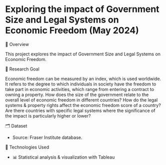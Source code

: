 # Exploring the impact of Government Size and Legal Systems on Economic Freedom (May 2024)

📖 Overview

This project explores the impact of Government Size and Legal Systems on Economic Freedom.

🎯 Research Goal

Economic freedom can be measured by an index, which is used worldwide. It refers to the degree to which individuals in society have the freedom to take part in economic activities, which range from entering a contract to owning a property. How does the size of the government relate to the overall level of economic freedom in different countries? How do the legal systems & property rights affect the economic freedom score of a country? Are there countries with specific legal systems where the significance of the impact is particularly higher or lower?

🗂 Dataset

* Source: Fraser Institute database.

🚀 Technologies Used

* 📊 Statistical analysis & visualization with Tableau
